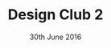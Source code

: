 ---
layout: default

title: Design Club 2
date: 30th June 2016
venueName: Protein Studios
venueLocation: Shoreditch
doors: 6:45pm

speakerOne: Tom Blomfield,<br>Hugo Cornejo
speakerOneImg: monzo.jpg
speakerOneJob: Monzo
speakerOneTwitter: "@monzo"
speakerOneBio: >
  Al works as senior product designer at Heroku, helping build the platform that's powering much of the internet. 
  A designer, developer, and writer, Al is truly a jack-of-all-trades and master of at least a few. 
  He'll be sharing his experience of working for a US based company from the UK, and introducing a 
  'blueprint for remote working'.

speakerTwo: Alexis Cuddyre
speakerTwoImg: alexis-cuddyre.jpg
speakerTwoJob: Head of Creative, ADAY
speakerTwoTwitter: "@omgimmarried"
speakerTwoBio: >
  Previously Creative Director at Brand Union and co-founder of Bespoky, Alexis runs Brand and Creative at 
  technical apparel startup, ADAY. Having recently moved to New York, she’ll be sharing her experiences of 
  scaling a contemporary retail business in a tough market and what it means to create a new genre of clothing.

pastTitle: Fashion and Finance
pastWriteup: https://blog.marvelapp.com/design-club-2-just-enough-is-more/
pastPic: dc1-write-up.jpg
pastPhotos: http://joewatts.co/design-club-30-06-16
---